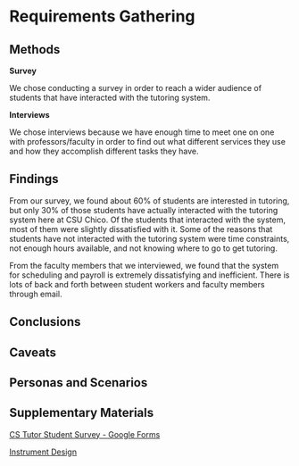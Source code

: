 # Requirements Gathering

## Methods

**Survey**

We chose conducting a survey in order to reach a wider audience of students that have interacted with the tutoring system.

**Interviews**

We chose interviews because we have enough time to meet one on one with professors/faculty in order to find out what different services they use and how they accomplish different tasks they have.

## Findings

From our survey, we found about 60% of students are interested in tutoring, but only 30% of those students have actually interacted with the tutoring system here at CSU Chico. Of the students that interacted with the system, most of them were slightly dissatisfied with it. Some of the reasons that students have not interacted with the tutoring system were time constraints, not enough hours available, and not knowing where to go to get tutoring.

From the faculty members that we interviewed, we found that the system for scheduling and payroll is extremely dissatisfying and inefficient. There is lots of back and forth between student workers and faculty members through email.

## Conclusions

## Caveats

## Personas and Scenarios

## Supplementary Materials

[CS Tutor Student Survey - Google Forms](../artifacts/CSTutorStudentSurvey-GoogleForms.pdf)

[Instrument Design](../artifacts/InstrumentDesign.pdf)
